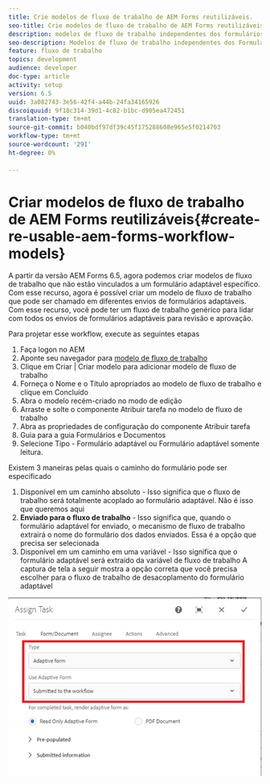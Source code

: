 ```yaml
---
title: Crie modelos de fluxo de trabalho de AEM Forms reutilizáveis.
seo-title: Crie modelos de fluxo de trabalho de AEM Forms reutilizáveis.
description: modelos de fluxo de trabalho independentes dos formulários adaptativos.
seo-description: Modelos de fluxo de trabalho independentes dos Formulários adaptativos.
feature: fluxo de trabalho
topics: development
audience: developer
doc-type: article
activity: setup
version: 6.5
uuid: 3a082743-3e56-42f4-a44b-24fa34165926
discoiquuid: 9f18c314-39d1-4c82-b1bc-d905ea472451
translation-type: tm+mt
source-git-commit: b040bdf97df39c45f175288608e965e5f0214703
workflow-type: tm+mt
source-wordcount: '291'
ht-degree: 0%

---
```



# Criar modelos de fluxo de trabalho de AEM Forms reutilizáveis{#create-re-usable-aem-forms-workflow-models}

A partir da versão AEM Forms 6.5, agora podemos criar modelos de fluxo de trabalho que não estão vinculados a um formulário adaptável específico. Com esse recurso, agora é possível criar um modelo de fluxo de trabalho que pode ser chamado em diferentes envios de formulários adaptáveis. Com esse recurso, você pode ter um fluxo de trabalho genérico para lidar com todos os envios de formulários adaptáveis para revisão e aprovação.

Para projetar esse workflow, execute as seguintes etapas

1. Faça logon no AEM
1. Aponte seu navegador para [modelo de fluxo de trabalho](http://localhost:4502/libs/cq/workflow/admin/console/content/models.html)
1. Clique em Criar | Criar modelo para adicionar modelo de fluxo de trabalho
1. Forneça o Nome e o Título apropriados ao modelo de fluxo de trabalho e clique em Concluído
1. Abra o modelo recém-criado no modo de edição
1. Arraste e solte o componente Atribuir tarefa no modelo de fluxo de trabalho
1. Abra as propriedades de configuração do componente Atribuir tarefa
1. Guia para a guia Formulários e Documentos
1. Selecione Tipo - Formulário adaptável ou Formulário adaptável somente leitura.

Existem 3 maneiras pelas quais o caminho do formulário pode ser especificado

1. Disponível em um caminho absoluto - Isso significa que o fluxo de trabalho será totalmente acoplado ao formulário adaptável. Não é isso que queremos aqui
1. **Enviado para o fluxo de trabalho**  - Isso significa que, quando o formulário adaptável for enviado, o mecanismo de fluxo de trabalho extrairá o nome do formulário dos dados enviados. Essa é a opção que precisa ser selecionada
1. Disponível em um caminho em uma variável - Isso significa que o formulário adaptável será extraído da variável de fluxo de trabalho
A captura de tela a seguir mostra a opção correta que você precisa escolher para o fluxo de trabalho de desacoplamento do formulário adaptável

![workflowmodel](assets/workflomodel.PNG)